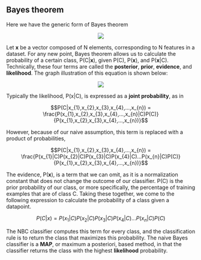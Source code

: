 ## Bayes theorem

Here we have the generic form of Bayes theorem

<p align="center">
	<img class="plot" src="/assets/image26.png" />
</p>

Let **x** be a vector composed of N elements, corresponding to N features in a dataset. For any new point, Bayes theorem allows us to calculate the probability of a certain class, P\(C\|**x**\), given P\(C\), P\(**x**\), and P\(**x**\|C\). Technically, these four terms are called the **posterior**, **prior**, **evidence**, and **likelihood**. The graph illustration of this equation is shown below:

<p align="center">
	<img class="plot" src="/assets/image8.png" />
</p> 

Typically the likelihood, P\(x\|C\), is expressed as a **joint probability**, as in

$$P(C|x_{1},x_{2},x_{3},x_{4},...,x_{n}) = \frac{P(x_{1},x_{2},x_{3},x_{4},...,x_{n}|C)P(C)}{P(x_{1},x_{2},x_{3},x_{4},...,x_{n})}$$

However, because of our naive assumption, this term is replaced with a product of probabilities,

$$P(C|x_{1},x_{2},x_{3},x_{4},...,x_{n}) = \frac{P(x_{1}|C)P(x_{2}|C)P(x_{3}|C)P(x_{4}|C)...P(x_{n}|C)P(C)}{P(x_{1},x_{2},x_{3},x_{4},...,x_{n})}$$

The evidence, P\(**x**\), is a term that we can omit, as it is a normalization constant that does not change the outcome of our classifier. P\(C\) is the prior probability of our class, or more specifically, the percentage of training examples that are of class C. Taking these together, we come to the following expression to calculate the probability of a class given a datapoint.

$$P(C|x) = P(x_{1}|C)P(x_{2}|C)P(x_{3}|C)P(x_{4}|C)...P(x_{n}|C)P(C)$$

The NBC classifier computes this term for every class, and the classification rule is to return the class that maximizes this probability. The naive Bayes classifier is a **MAP**, or maximum a posteriori, based method, in that the classifier returns the class with the highest **likelihood** probability.

